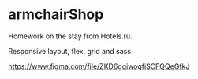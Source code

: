 # armchairShop
Homework on the stay from Hotels.ru. 

Responsive layout, flex, grid and sass

https://www.figma.com/file/ZKD6gqiwogfiSCFQQeGfkJ
